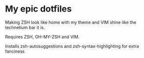 # My epic dotfiles

Making ZSH look like home with my theme and VIM shine like the technetium bar it is.

Requires ZSH, OH-MY-ZSH and VIM.

Installs zsh-autosuggestions and zsh-syntax-highlighting for extra fanciness
